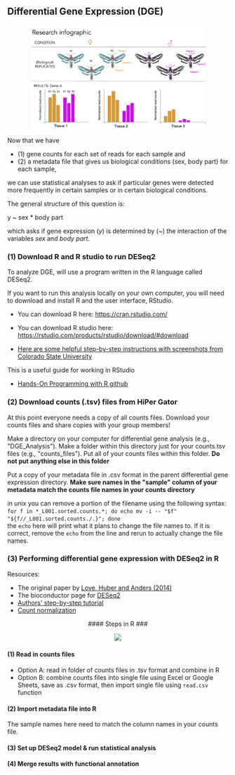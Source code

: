 ## Differential Gene Expression (DGE)  

<p align="center">
<img width="400px" src="../Images/Research_InfoGraphic.jpg">
</p> 

Now that we have 
+ (1) gene counts for each set of reads for each sample and 
+ (2) a metadata file that gives us biological conditions (sex, body part) for each sample,  

we can use statistical analyses to ask if particular genes were detected more frequently in certain samples or in certain biological conditions.  

The general structure of this question is:

y ~ sex * body part  

which asks if gene expression (*y*) is determined by (*~*) the interaction of the variables *sex* and *body part*.  
  

### (1) Download R and R studio to run DESeq2 

To analyze DGE, will use a program written in the R language called DESeq2.  

If you want to run this analysis locally on your own computer, you will need to download and install R and the user interface, RStudio.  

+ You can download R here: https://cran.rstudio.com/
+ You can download R studio here: https://rstudio.com/products/rstudio/download/#download

+ [Here are some helpful step-by-step instructions with screenshots from Colorado State University](https://www.stat.colostate.edu/~jah/talks_public_html/isec2020/installRStudio.html) 

This is a useful guide for working in RStudio
+ [Hands-On Programming with R github](https://rstudio-education.github.io/hopr/starting.html)


### (2) Download counts (.tsv) files from HiPer Gator  

At this point everyone needs a copy of all counts files. Download your counts files and share copies with your group members!  

Make a directory on your computer for differential gene analysis (e.g., "DGE_Analysis"). Make a folder within this directory just for your counts.tsv files (e.g., "counts_files"). Put all of your counts files within this folder. **Do not put anything else in this folder**  

Put a copy of your metadata file in .csv format in the parent differential gene expression directory. **Make sure names in the "sample" column of your metadata match the counts file names in your counts directory**  

in unix you can remove a portion of the filename using the following syntax:  
```for f in *_L001.sorted.counts.*; do echo mv -i -- "$f" "${f//_L001.sorted.counts./.}"; done```  
the ```echo``` here will print what it plans to change the file names to. If it is correct, remove the ```echo``` from the line and rerun to actually change the file names. 


### (3) Performing differential gene expression with DESeq2 in R 

Resources:  
+ The original paper by [Love, Huber and Anders (2014)](https://genomebiology.biomedcentral.com/articles/10.1186/s13059-014-0550-8)  
+ The bioconductor page for [DESeq2](https://bioconductor.org/packages/release/bioc/html/DESeq2.html)  
+ [Authors'  step-by-step tutorial](https://bioconductor.org/packages/devel/bioc/vignettes/DESeq2/inst/doc/DESeq2.html)  
 + [Count normalization](https://hbctraining.github.io/DGE_workshop/lessons/02_DGE_count_normalization.html)



<p align="center">
#### Steps in R ###
</p>

<p align="center">
<img width="400px" src="../Images/rstudio_anatomy_EmmaR.png">
</p> 

#### (1) Read in counts files  
+ Option A: read in folder of counts files in .tsv format and combine in R
+ Option B: combine counts files into single file using Excel or Google Sheets, save as .csv format, then import single file using  ```read.csv``` function

#### (2) Import metadata file into R
The sample names here need to match the column names in your counts file.  

#### (3) Set up DESeq2 model & run statistical analysis  


#### (4) Merge results with functional annotation
